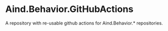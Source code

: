 # Aind.Behavior.GitHubActions

A repository with re-usable github actions for Aind.Behavior.* repositories.
